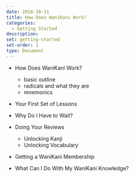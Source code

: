 ```yaml
---
date: 2018-10-31
title: How Does WaniKani Work?
categories:
  - Getting Started
description:
set: getting-started
set-order: 1
type: Document
---
```


* How Does WaniKani Work?
  - basic outline
  - radicals and what they are
  - mnemonics
* Your First Set of Lessons
* Why Do I Have to Wait?
* Doing Your Reviews
  - Unlocking Kanji
  - Unlocking Vocabulary
* Getting a WaniKani Membership

* What Can I Do With My WaniKani Knowledge?
